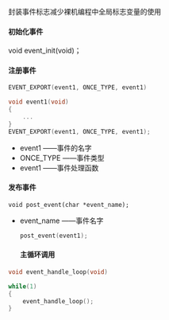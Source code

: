 封装事件标志减少裸机编程中全局标志变量的使用

#### 初始化事件

void event_init(void)；

#### 注册事件

```c
EVENT_EXPORT(event1, ONCE_TYPE, event1)
```

```c
void event1(void)
{
	...
}
EVENT_EXPORT(event1, ONCE_TYPE, event1);
```

* event1 ——事件的名字
* ONCE_TYPE ——事件类型
* event1 ——事件处理函数

#### 发布事件

```
void post_event(char *event_name);
```



* event_name ——事件名字

  ```c
  post_event(event1);
  ```

  #### 主循环调用

```c
void event_handle_loop(void)
```
```c
while(1)
{
    event_handle_loop();		
}
```


